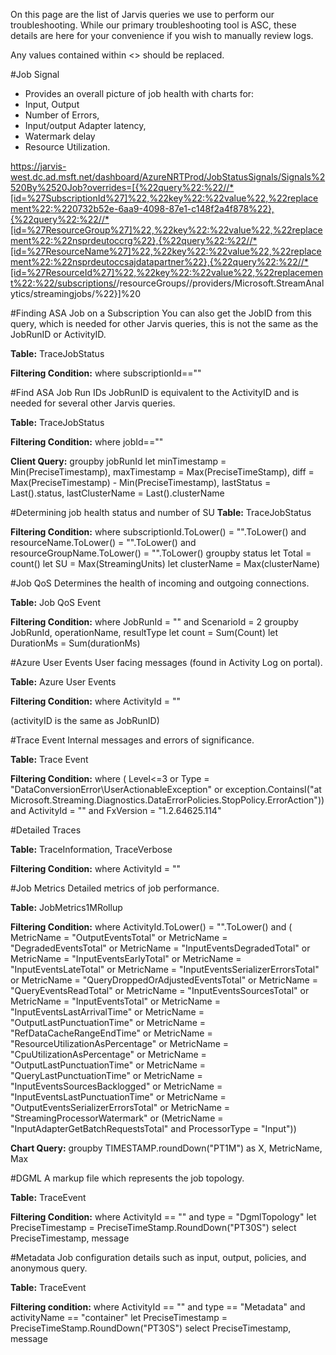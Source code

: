 On this page are the list of Jarvis queries we use to perform our troubleshooting. While our primary troubleshooting tool is ASC, these details are here for your convenience if you wish to manually review logs.

Any values contained within <> should be replaced.

#Job Signal
- Provides an overall picture of job health with charts for:
- Input, Output
- Number of Errors,
- Input/output Adapter latency,
- Watermark delay
- Resource Utilization.


https://jarvis-west.dc.ad.msft.net/dashboard/AzureNRTProd/JobStatusSignals/Signals%2520By%2520Job?overrides=[{%22query%22:%22//*[id=%27SubscriptionId%27]%22,%22key%22:%22value%22,%22replacement%22:%220732b52e-6aa9-4098-87e1-c148f2a4f878%22},{%22query%22:%22//*[id=%27ResourceGroup%27]%22,%22key%22:%22value%22,%22replacement%22:%22nsprdeutoccrg%22},{%22query%22:%22//*[id=%27ResourceName%27]%22,%22key%22:%22value%22,%22replacement%22:%22nsprdeutoccsajdatapartner%22},{%22query%22:%22//*[id=%27ResourceId%27]%22,%22key%22:%22value%22,%22replacement%22:%22/subscriptions/<subId>/resourceGroups/<resourceGroup>/providers/Microsoft.StreamAnalytics/streamingjobs/<jobname>%22}]%20

#Finding ASA Job on a Subscription
You can also get the JobID from this query, which is needed for other Jarvis queries, this is not the same as the JobRunID or ActivityID.

**Table:** 
TraceJobStatus

**Filtering Condition:** 
where subscriptionId=="<subid>"

#Find ASA Job Run IDs
JobRunID is equivalent to the ActivityID and is needed for several other Jarvis queries.

**Table:** 
TraceJobStatus

**Filtering Condition:**
where jobId=="<jobID>"

**Client Query:**
groupby jobRunId let minTimestamp  = Min(PreciseTimestamp), maxTimestamp  = Max(PreciseTimeStamp), diff  = Max(PreciseTimestamp) - Min(PreciseTimestamp), lastStatus  = Last().status, lastClusterName  = Last().clusterName

#Determining job health status and number of SU
**Table:**
TraceJobStatus

**Filtering Condition:** 
where subscriptionId.ToLower() = "<subid>".ToLower() and resourceName.ToLower() = "<jobname>".ToLower() and resourceGroupName.ToLower() = "<resourceGroupName>".ToLower() groupby status let Total = count() let SU = Max(StreamingUnits) let clusterName = Max(clusterName)

#Job QoS
Determines the health of incoming and outgoing connections.

**Table:** 
Job QoS Event

**Filtering Condition:**
where JobRunId = "<JobRunId>" and ScenarioId = 2 groupby JobRunId, operationName, resultType let count = Sum(Count) let DurationMs = Sum(durationMs)

#Azure User Events
User facing messages (found in Activity Log on portal).

**Table:** 
Azure User Events

**Filtering Condition:**
where ActivityId = "<jobRunID>"

(activityID is the same as JobRunID)

#Trace Event
Internal messages and errors of significance.

**Table:** 
Trace Event

**Filtering Condition:**
where      ( Level<=3 or Type = "DataConversionError\UserActionableException" or  exception.ContainsI("at Microsoft.Streaming.Diagnostics.DataErrorPolicies.StopPolicy.ErrorAction"))     and ActivityId = "<jobRunID>"      and FxVersion = "1.2.64625.114" 


#Detailed Traces

**Table:** 
TraceInformation, TraceVerbose

**Filtering Condition:**
where ActivityId = "<jobRunID>"

#Job Metrics
Detailed metrics of job performance.

**Table:** 
JobMetrics1MRollup

**Filtering Condition:**
where ActivityId.ToLower() = "<jobRunID>".ToLower() and ( MetricName = "OutputEventsTotal" or MetricName = "DegradedEventsTotal" or MetricName = "InputEventsDegradedTotal" or MetricName = "InputEventsEarlyTotal" or MetricName = "InputEventsLateTotal" or MetricName = "InputEventsSerializerErrorsTotal" or MetricName = "QueryDroppedOrAdjustedEventsTotal" or MetricName = "QueryEventsReadTotal" or MetricName = "InputEventsSourcesTotal" or MetricName = "InputEventsTotal" or MetricName = "InputEventsLastArrivalTime" or MetricName = "OutputLastPunctuationTime" or MetricName = "RefDataCacheRangeEndTime" or MetricName = "ResourceUtilizationAsPercentage" or MetricName = "CpuUtilizationAsPercentage" or MetricName = "OutputLastPunctuationTime" or MetricName = "QueryLastPunctuationTime" or MetricName = "InputEventsSourcesBacklogged" or MetricName = "InputEventsLastPunctuationTime" or MetricName = "OutputEventsSerializerErrorsTotal" or MetricName = "StreamingProcessorWatermark" or (MetricName = "InputAdapterGetBatchRequestsTotal" and ProcessorType = "Input"))

**Chart Query:**
groupby TIMESTAMP.roundDown("PT1M") as X, MetricName, Max

#DGML
A markup file which represents the job topology.

**Table:** 
TraceEvent

**Filtering Condition:**
where ActivityId == "<jobRunID>" and type = "DgmlTopology" let PreciseTimestamp = PreciseTimeStamp.RoundDown("PT30S") select PreciseTimestamp, message 

#Metadata
Job configuration details such as input, output, policies, and anonymous query.

**Table:** 
TraceEvent

**Filtering condition:**
where ActivityId == "<jobRunID>" and type == "Metadata" and activityName == "container" let PreciseTimestamp = PreciseTimeStamp.RoundDown("PT30S") select PreciseTimestamp, message 









